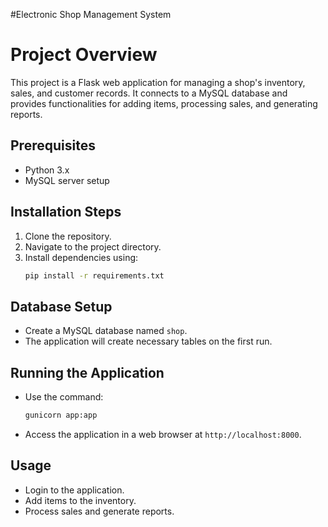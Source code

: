 #Electronic Shop Management System

# Project Overview
This project is a Flask web application for managing a shop's inventory, sales, and customer records. It connects to a MySQL database and provides functionalities for adding items, processing sales, and generating reports.

## Prerequisites
- Python 3.x
- MySQL server setup

## Installation Steps
1. Clone the repository.
2. Navigate to the project directory.
3. Install dependencies using:
   ```bash
   pip install -r requirements.txt
   ```

## Database Setup
- Create a MySQL database named `shop`.
- The application will create necessary tables on the first run.

## Running the Application
- Use the command:
   ```bash
   gunicorn app:app
   ```
- Access the application in a web browser at `http://localhost:8000`.

## Usage
- Login to the application.
- Add items to the inventory.
- Process sales and generate reports.


